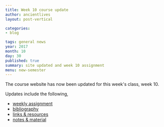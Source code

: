 ```yaml
---
title: Week 10 course update
author: ancientlives
layout: post-vertical

categories:
- blog

tags: general news
year: 2017
month: 10
day: 30
published: true
summary: site updated and week 10 assignment
menu: new-semester
---
```


The course website has now been updated for this week's class, week 10.

Updates include the following,

* [weekly assignment](/weekly_assignment)
* [bibliography](/bibliography)
* [links & resources](/links)
* [notes & material](/notes)
